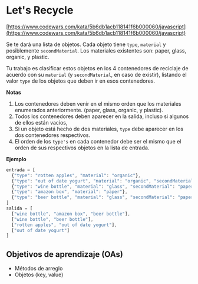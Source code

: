 # Let's Recycle

[https://www.codewars.com/kata/5b6db1acb118141f6b000060/javascript](https://www.codewars.com/kata/5b6db1acb118141f6b000060/javascript)

Se te dará una lista de objetos. Cada objeto tiene `type`, `material` y
posiblemente `secondMaterial`. Los materiales existentes son: paper, glass,
organic, y plastic.

Tu trabajo es clasificar estos objetos en los 4 contenedores de reciclaje de
acuerdo con su `material` (y `secondMaterial`, en caso de existir), listando
el valor `type` de los objetos que deben ir en esos contenedores.

__Notas__

1. Los contenedores deben venir en el mismo orden que los materiales enumerados
   anteriormente. (paper, glass, organic, y plastic).
2. Todos los contenedores deben aparecer en la salida, incluso si algunos de
   ellos están vacíos,
3. Si un objeto está hecho de dos materiales, `type` debe aparecer en los dos
   contenedores respectivos.
4. El orden de los `type's` en cada contenedor debe ser el mismo que el orden de
   sus respectivos objetos en la lista de entrada.

__Ejemplo__

```js
entrada = [
  {"type": "rotten apples", "material": "organic"},
  {"type": "out of date yogurt", "material": "organic", "secondMaterial": "plastic"},
  {"type": "wine bottle", "material": "glass", "secondMaterial": "paper"},
  {"type": "amazon box", "material": "paper"},
  {"type": "beer bottle", "material": "glass", "secondMaterial": "paper"}
]
salida = [
  ["wine bottle", "amazon box", "beer bottle"],
  ["wine bottle", "beer bottle"],
  ["rotten apples", "out of date yogurt"],
  ["out of date yogurt"]
]
```

## Objetivos de aprendizaje (OAs)

- Métodos de arreglo
- Objetos (key, value)
